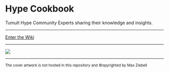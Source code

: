 # Hype Cookbook

Tumult Hype Community Experts sharing their knowledge and insights.

---

[Enter the Wiki](https://github.com/worldoptimizer/HypeCookBook/wiki)

---

![](https://hypecookbook.de/media/uploads/xiVEPsjZYHF3.jpg)

---

<sup>The cover artwork is not hosted in this repository and &copy;opyrighted by Max Ziebell</sup>


